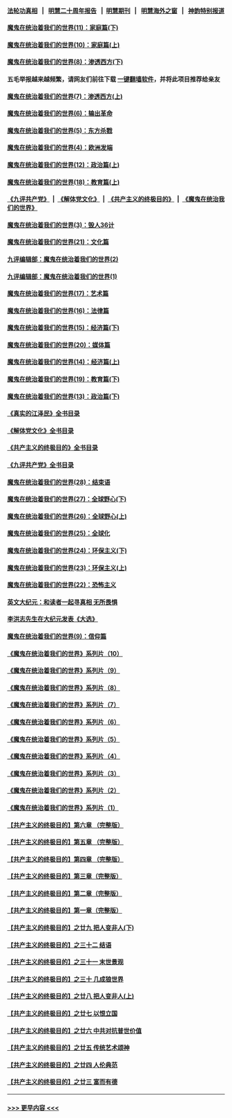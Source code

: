 #### [法轮功真相](https://github.com/gfw-breaker/truth/blob/master/README.md?t=0) &nbsp;&nbsp;|&nbsp;&nbsp; [明慧二十周年报告](https://github.com/gfw-breaker/mh-reports/blob/master/README.md?t=0) &nbsp;&nbsp;|&nbsp;&nbsp;[明慧期刊](https://github.com/gfw-breaker/mh-qikan) &nbsp;&nbsp;|&nbsp;&nbsp; [明慧海外之窗](https://github.com/gfw-breaker/mh-news/blob/master/README.md?t=0) &nbsp;&nbsp;|&nbsp;&nbsp; [神韵特别报道](https://github.com/gfw-breaker/mh-news/blob/master/shenyun.md?t=0)
#### [魔鬼在统治着我们的世界(11)：家庭篇(下)](../pages/nsc422/n10440961.md?t=12040052) 
#### [魔鬼在统治着我们的世界(10)：家庭篇(上)](../pages/nsc422/n10435448.md?t=12040052) 
#### [魔鬼在统治着我们的世界(8)：渗透西方(下)](../pages/nsc422/n10429603.md?t=12040052) 
#### 五毛举报越来越频繁，请网友们前往下载 [一键翻墙软件](https://github.com/gfw-breaker/ssr-accounts)，并将此项目推荐给亲友
#### [魔鬼在统治着我们的世界(7)：渗透西方(上)](../pages/nsc422/n10426013.md?t=12040052) 
#### [魔鬼在统治着我们的世界(6)：输出革命](../pages/nsc422/n10421536.md?t=12040052) 
#### [魔鬼在统治着我们的世界(5)：东方杀戮](../pages/nsc422/n10417707.md?t=12040052) 
#### [魔鬼在统治着我们的世界(4)：欧洲发端](../pages/nsc422/n10414890.md?t=12040052) 
#### [魔鬼在统治着我们的世界(12)：政治篇(上)](../pages/nsc422/n10444576.md?t=12040052) 
#### [魔鬼在统治着我们的世界(18)：教育篇(上)](../pages/nsc422/n10526970.md?t=12040052) 
#### [《九评共产党》](https://github.com/begood0513/9ping.md/blob/master/README.md) &nbsp;|&nbsp; [《解体党文化》](../../../../jtdwh.md/blob/master/README.md)  &nbsp;|&nbsp; [《共产主义的终极目的》](../../../../gczydzjmd.md/blob/master/README.md) &nbsp;|&nbsp; [《魔鬼在统治我们的世界》](../../../../mgztzwmdsj.md/blob/master/README.md) 
#### [魔鬼在统治着我们的世界(3)：毁人36计](../pages/nsc422/n10411583.md?t=12040052) 
#### [魔鬼在统治着我们的世界(21)：文化篇](../pages/nsc422/n10597706.md?t=12040052) 
#### [九评编辑部：魔鬼在统治着我们的世界(2)](../pages/nsc422/n10410036.md?t=12040052) 
#### [九评编辑部：魔鬼在统治着我们的世界(1)](../pages/nsc422/n10406825.md?t=12040052) 
#### [魔鬼在统治着我们的世界(17)：艺术篇](../pages/nsc422/n10499093.md?t=12040052) 
#### [魔鬼在统治着我们的世界(16)：法律篇](../pages/nsc422/n10485969.md?t=12040052) 
#### [魔鬼在统治着我们的世界(15)：经济篇(下)](../pages/nsc422/n10469975.md?t=12040052) 
#### [魔鬼在统治着我们的世界(20)：媒体篇](../pages/nsc422/n10586579.md?t=12040052) 
#### [魔鬼在统治着我们的世界(14)：经济篇(上)](../pages/nsc422/n10457370.md?t=12040052) 
#### [魔鬼在统治着我们的世界(19)：教育篇(下)](../pages/nsc422/n10564808.md?t=12040052) 
#### [魔鬼在统治着我们的世界(13)：政治篇(下)](../pages/nsc422/n10448270.md?t=12040052) 
#### [《真实的江泽民》全书目录](../pages/nsc422/n13721399.md?t=12040052) 
#### [《解体党文化》全书目录](../pages/nsc422/n13721157.md?t=12040052) 
#### [《共产主义的终极目的》全书目录](../pages/nsc422/n13721048.md?t=12040052) 
#### [《九评共产党》全书目录](../pages/nsc422/n13708085.md?t=12040052) 
#### [魔鬼在统治着我们的世界(28)：结束语](../pages/nsc422/n10936246.md?t=12040052) 
#### [魔鬼在统治着我们的世界(27)：全球野心(下)](../pages/nsc422/n10928319.md?t=12040052) 
#### [魔鬼在统治着我们的世界(26)：全球野心(上)](../pages/nsc422/n10900318.md?t=12040052) 
#### [魔鬼在统治着我们的世界(25)：全球化](../pages/nsc422/n10788205.md?t=12040052) 
#### [魔鬼在统治着我们的世界(24)：环保主义(下)](../pages/nsc422/n10695307.md?t=12040052) 
#### [魔鬼在统治着我们的世界(23)：环保主义(上)](../pages/nsc422/n10688613.md?t=12040052) 
#### [魔鬼在统治着我们的世界(22)：恐怖主义](../pages/nsc422/n10614727.md?t=12040052) 
#### [英文大纪元：和读者一起寻真相 无所畏惧](../pages/nsc422/n12542027.md?t=12040052) 
#### [李洪志先生在大纪元发表《大选》](../pages/nsc422/n12534746.md?t=12040052) 
#### [魔鬼在统治着我们的世界(9)：信仰篇](../pages/nsc422/n10432159.md?t=12040052) 
#### [《魔鬼在统治着我们的世界》系列片（10）](../pages/nsc422/n12292670.md?t=12040052) 
#### [《魔鬼在统治着我们的世界》系列片（9）](../pages/nsc422/n12290859.md?t=12040052) 
#### [《魔鬼在统治着我们的世界》系列片（8）](../pages/nsc422/n12287445.md?t=12040052) 
#### [《魔鬼在统治着我们的世界》系列片（7）](../pages/nsc422/n12283425.md?t=12040052) 
#### [《魔鬼在统治着我们的世界》系列片（6）](../pages/nsc422/n12282314.md?t=12040052) 
#### [《魔鬼在统治着我们的世界》系列片（5）](../pages/nsc422/n12281419.md?t=12040052) 
#### [《魔鬼在统治着我们的世界》系列片（4）](../pages/nsc422/n12274024.md?t=12040052) 
#### [《魔鬼在统治着我们的世界》系列片（3）](../pages/nsc422/n12271322.md?t=12040052) 
#### [《魔鬼在统治着我们的世界》系列片（2）](../pages/nsc422/n12269049.md?t=12040052) 
#### [《魔鬼在统治着我们的世界》系列片（1）](../pages/nsc422/n12267575.md?t=12040052) 
#### [【共产主义的终极目的】第六章 （完整版）](../pages/nsc422/n11428913.md?t=12040052) 
#### [【共产主义的终极目的】第五章 （完整版）](../pages/nsc422/n11428912.md?t=12040052) 
#### [【共产主义的终极目的】第四章 （完整版）](../pages/nsc422/n11428907.md?t=12040052) 
#### [【共产主义的终极目的】第三章（完整版）](../pages/nsc422/n11428848.md?t=12040052) 
#### [【共产主义的终极目的】第二章（完整版）](../pages/nsc422/n11428831.md?t=12040052) 
#### [【共产主义的终极目的】第一章（完整版）](../pages/nsc422/n11417651.md?t=12040052) 
#### [【共产主义的终极目的】之廿九 把人变非人(下)](../pages/nsc422/n11344140.md?t=12040052) 
#### [【共产主义的终极目的】之三十二 结语](../pages/nsc422/n11360535.md?t=12040052) 
#### [【共产主义的终极目的】之三十一 末世景观](../pages/nsc422/n11351129.md?t=12040052) 
#### [【共产主义的终极目的】之三十 几成狼世界](../pages/nsc422/n11348280.md?t=12040052) 
#### [【共产主义的终极目的】之廿八 把人变非人(上)](../pages/nsc422/n11340492.md?t=12040052) 
#### [【共产主义的终极目的】之廿七 以恨立国](../pages/nsc422/n11336944.md?t=12040052) 
#### [【共产主义的终极目的】之廿六 中共对抗普世价值](../pages/nsc422/n11324785.md?t=12040052) 
#### [【共产主义的终极目的】之廿五 传统艺术颂神](../pages/nsc422/n11296396.md?t=12040052) 
#### [【共产主义的终极目的】之廿四 人伦典范](../pages/nsc422/n11296397.md?t=12040052) 
#### [【共产主义的终极目的】之廿三 富而有德](../pages/nsc422/n11283598.md?t=12040052) 

----
#### [ >>> 更早内容 <<< ](../indexes/nsc422-earlier.md)
